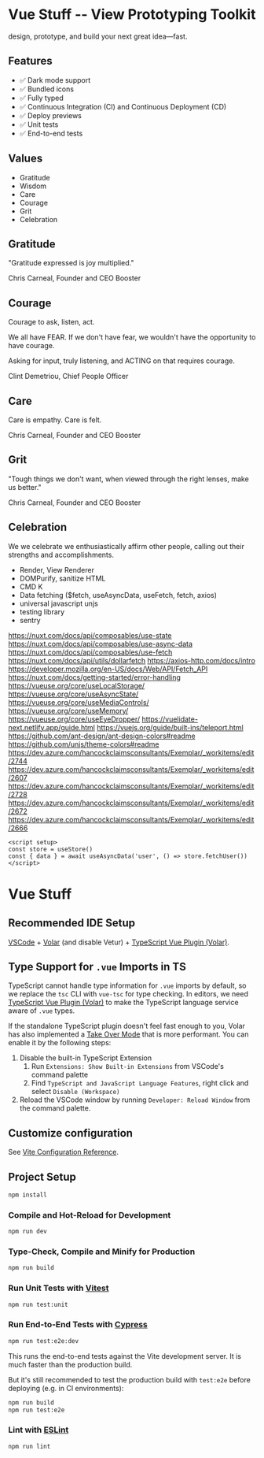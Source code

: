 # Vue Stuff -- View Prototyping Toolkit

design, prototype, and build your next great idea—fast.

## Features

- ✅ Dark mode support
- ✅ Bundled icons
- ✅ Fully typed
- ✅ Continuous Integration (CI) and Continuous Deployment (CD)
- ✅ Deploy previews
- ✅ Unit tests
- ✅ End-to-end tests

## Values

- Gratitude
- Wisdom
- Care
- Courage
- Grit
- Celebration

## Gratitude

"Gratitude expressed is joy multiplied."

Chris Carneal, Founder and CEO
Booster

## Courage

Courage to ask, listen, act.

We all have FEAR. If we don't have fear, we wouldn't have the opportunity to have courage.

Asking for input, truly listening, and ACTING on that requires courage.

Clint Demetriou, Chief People Officer

## Care

Care is empathy. Care is felt.

Chris Carneal, Founder and CEO
Booster

## Grit

"Tough things we don't want, when viewed through the right lenses, make us better."

Chris Carneal, Founder and CEO
Booster

## Celebration

We we celebrate we enthusiastically affirm other people, calling out their strengths and accomplishments.

- Render, View Renderer
- DOMPurify, sanitize HTML
- CMD K
- Data fetching ($fetch, useAsyncData, useFetch, fetch, axios)
- universal javascript unjs
- testing library
- sentry

https://nuxt.com/docs/api/composables/use-state
https://nuxt.com/docs/api/composables/use-async-data
https://nuxt.com/docs/api/composables/use-fetch
https://nuxt.com/docs/api/utils/dollarfetch
https://axios-http.com/docs/intro
https://developer.mozilla.org/en-US/docs/Web/API/Fetch_API
https://nuxt.com/docs/getting-started/error-handling
https://vueuse.org/core/useLocalStorage/
https://vueuse.org/core/useAsyncState/
https://vueuse.org/core/useMediaControls/
https://vueuse.org/core/useMemory/
https://vueuse.org/core/useEyeDropper/
https://vuelidate-next.netlify.app/guide.html
https://vuejs.org/guide/built-ins/teleport.html
https://github.com/ant-design/ant-design-colors#readme
https://github.com/unjs/theme-colors#readme
https://dev.azure.com/hancockclaimsconsultants/Exemplar/_workitems/edit/2744
https://dev.azure.com/hancockclaimsconsultants/Exemplar/_workitems/edit/2607
https://dev.azure.com/hancockclaimsconsultants/Exemplar/_workitems/edit/2728
https://dev.azure.com/hancockclaimsconsultants/Exemplar/_workitems/edit/2672
https://dev.azure.com/hancockclaimsconsultants/Exemplar/_workitems/edit/2666

```vue
<script setup>
const store = useStore()
const { data } = await useAsyncData('user', () => store.fetchUser())
</script>
```
<!-- <script src="https://kit.fontawesome.com/945635a382.js" crossorigin="anonymous"></script> -->

# Vue Stuff

## Recommended IDE Setup

[VSCode](https://code.visualstudio.com/) + [Volar](https://marketplace.visualstudio.com/items?itemName=Vue.volar) (and disable Vetur) + [TypeScript Vue Plugin (Volar)](https://marketplace.visualstudio.com/items?itemName=Vue.vscode-typescript-vue-plugin).

## Type Support for `.vue` Imports in TS

TypeScript cannot handle type information for `.vue` imports by default, so we replace the `tsc` CLI with `vue-tsc` for type checking. In editors, we need [TypeScript Vue Plugin (Volar)](https://marketplace.visualstudio.com/items?itemName=Vue.vscode-typescript-vue-plugin) to make the TypeScript language service aware of `.vue` types.

If the standalone TypeScript plugin doesn't feel fast enough to you, Volar has also implemented a [Take Over Mode](https://github.com/johnsoncodehk/volar/discussions/471#discussioncomment-1361669) that is more performant. You can enable it by the following steps:

1. Disable the built-in TypeScript Extension
    1) Run `Extensions: Show Built-in Extensions` from VSCode's command palette
    2) Find `TypeScript and JavaScript Language Features`, right click and select `Disable (Workspace)`
2. Reload the VSCode window by running `Developer: Reload Window` from the command palette.

## Customize configuration

See [Vite Configuration Reference](https://vitejs.dev/config/).

## Project Setup

```sh
npm install
```

### Compile and Hot-Reload for Development

```sh
npm run dev
```

### Type-Check, Compile and Minify for Production

```sh
npm run build
```

### Run Unit Tests with [Vitest](https://vitest.dev/)

```sh
npm run test:unit
```

### Run End-to-End Tests with [Cypress](https://www.cypress.io/)

```sh
npm run test:e2e:dev
```

This runs the end-to-end tests against the Vite development server.
It is much faster than the production build.

But it's still recommended to test the production build with `test:e2e` before deploying (e.g. in CI environments):

```sh
npm run build
npm run test:e2e
```

### Lint with [ESLint](https://eslint.org/)

```sh
npm run lint
```
